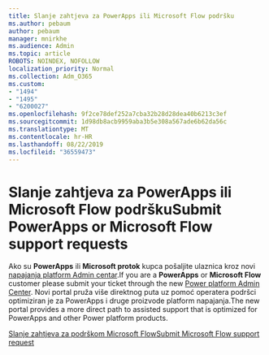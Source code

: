 ```yaml
---
title: Slanje zahtjeva za PowerApps ili Microsoft Flow podršku
ms.author: pebaum
author: pebaum
manager: mnirkhe
ms.audience: Admin
ms.topic: article
ROBOTS: NOINDEX, NOFOLLOW
localization_priority: Normal
ms.collection: Adm_O365
ms.custom:
- "1494"
- "1495"
- "6200027"
ms.openlocfilehash: 9f2ce78def252a7cba32b28d28dea40b6213c3ef
ms.sourcegitcommit: 1d98db8acb9959aba3b5e308a567ade6b62da56c
ms.translationtype: MT
ms.contentlocale: hr-HR
ms.lasthandoff: 08/22/2019
ms.locfileid: "36559473"
---
```

# <a name="submit-powerapps-or-microsoft-flow-support-requests"></a><span data-ttu-id="93693-102">Slanje zahtjeva za PowerApps ili Microsoft Flow podršku</span><span class="sxs-lookup"><span data-stu-id="93693-102">Submit PowerApps or Microsoft Flow support requests</span></span>

<span data-ttu-id="93693-103">Ako su **PowerApps** ili **Microsoft protok** kupca pošaljite ulaznica kroz novi [napajanja platform Admin centar](https://admin.powerplatform.microsoft.com/support?newTicket&product=15819).</span><span class="sxs-lookup"><span data-stu-id="93693-103">If you are a **PowerApps** or **Microsoft Flow** customer please submit your ticket through the new [Power platform Admin Center](https://admin.powerplatform.microsoft.com/support?newTicket&product=15819).</span></span> <span data-ttu-id="93693-104">Novi portal pruža više direktnog puta uz pomoć operatera podršci optimiziran je za PowerApps i druge proizvode platform napajanja.</span><span class="sxs-lookup"><span data-stu-id="93693-104">The new portal provides a more direct path to assisted support that is optimized for PowerApps and other Power platform products.</span></span>

[<span data-ttu-id="93693-105">Slanje zahtjeva za podrškom Microsoft Flow</span><span class="sxs-lookup"><span data-stu-id="93693-105">Submit Microsoft Flow support request</span></span>](https://admin.powerplatform.microsoft.com/support?newTicket&product=Flow)